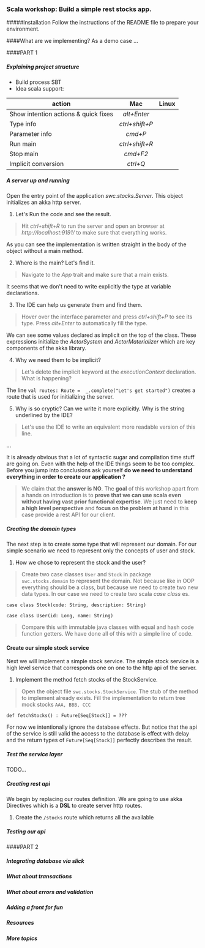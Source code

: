 ### Scala workshop: Build a simple rest stocks app.

#####Installation
Follow the instructions of the README file to prepare your environment.

####What are we implementing? 
As a demo case ...

####PART  1 
##### Explaining project structure 
* Build process SBT
* Idea scala support:

action | Mac | Linux
---  | :---: | ---
Show intention actions & quick fixes | _alt+Enter_
Type info | _ctrl+shift+P_ |
Parameter info | _cmd+P_ |
Run main| _ctrl+shift+R_
Stop main | _cmd+F2_
Implicit conversion | _ctrl+Q_

##### A server up and running

Open the entry point of the application _swc.stocks.Server_. This object initializes an akka http server.

1) Let's Run the code and see the result.

> Hit _ctrl+shift+R_ to run the server and  open an browser at _http://localhost:9191/_ to make sure that everything works.

As you can see the implementation is written straight in the body of the object without a main method.

2) Where is the main? Let's find it.

> Navigate to the _App_ trait and make sure that a main exists.

It seems that we don't need to write explicitly the type at variable declarations.

3) The IDE can help us generate them and find them.

> Hover over the interface parameter and press _ctrl+shift+P_ to see its type.
Press _alt+Enter_ to automatically fill the type.

We can see some values declared as implicit on the top of the class.
These expressions initialize the _ActorSystem_ and _ActorMaterializer_ which are 
key components of the akka library.

4) Why we need them to be implicit?

> Let's delete the implicit keyword at the _executionContext_ declaration. What is happening?

The line 
```val routes: Route =  _.complete("Let's get started")```
creates a route that is used for initializing the server.

5) Why is so cryptic? Can we write it more explicitly. Why is the string underlined by the IDE?

> Let's use the IDE to write an equivalent more readable version of this line.

...

It is already obvious that a lot of syntactic sugar and compilation time stuff are going on. Even with the help  of the IDE things seem to be too complex.
Before you jump into conclusions ask yourself __do we need to understand everything in order to create our application ?__

> We claim that the **answer is NO**. The __goal__ of this workshop apart from a hands on introduction is to __prove that we can use scala even without having vast prior  functional expertise__.
We just need to __keep a high level perspective__ and __focus on the problem at hand__ in this case provide a rest API for our client.


##### Creating the domain types 
The next step is to create some type that will represent our domain.
For our simple scenario we need to represent only the concepts of user and stock.

1) How we chose to represent the stock and the user?

> Create two case classes `User` and `Stock` in package `swc.stocks.domain` to represent the domain.
Not because like in OOP everything should be a class, but because we need to create 
two new data types. In our case we need to create two scala _case class_ es.

```
case class Stock(code: String, description: String)

case class User(id: Long, name: String)
```

> Compare this with immutable java classes with equal and hash code function getters.
We have done all of this with a simple line of code.

#### Create our simple stock service
Next we will implement a simple stock service.
The simple stock service is a high level service
that corresponds one on one to the http api of the server.

1) Implement the method fetch stocks of the StockService.

> Open the object file `swc.stocks.StockService`. The stub of the method to implement 
already exists. Fill the implementation to return tree mock stocks ```AAA, BBB, CCC``` 

```def fetchStocks() : Future[Seq[Stock]] = ???```

For now we intentionally ignore the database effects. But notice that the api
of the service is still valid the access to the database is effect with delay and 
the return types of `Future[Seq[Stock]]` perfectly describes the result.




##### Test the service layer
TODO...

##### Creating rest api

We begin by replacing our routes definition. We are going to use akka Directives which is 
a __DSL__ to create server http routes.

1) Create the `/stocks` route which returns all the available 


##### Testing our api


####PART 2
##### Integrating database via slick 

##### What about transactions

##### What about errors and validation


##### Adding a front for fun

##### Resources

##### More topics